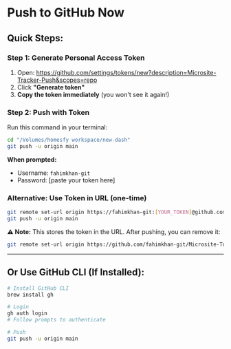 # Push to GitHub Now

## Quick Steps:

### Step 1: Generate Personal Access Token

1. Open: https://github.com/settings/tokens/new?description=Microsite-Tracker-Push&scopes=repo
2. Click **"Generate token"**
3. **Copy the token immediately** (you won't see it again!)

### Step 2: Push with Token

Run this command in your terminal:

```bash
cd "/Volumes/homesfy workspace/new-dash"
git push -u origin main
```

**When prompted:**
- Username: `fahimkhan-git`
- Password: [paste your token here]

### Alternative: Use Token in URL (one-time)

```bash
git remote set-url origin https://fahimkhan-git:[YOUR_TOKEN]@github.com/fahimkhan-git/Microsite-Tracker-Dashboard.git
git push -u origin main
```

**⚠️ Note:** This stores the token in the URL. After pushing, you can remove it:
```bash
git remote set-url origin https://github.com/fahimkhan-git/Microsite-Tracker-Dashboard.git
```

---

## Or Use GitHub CLI (If Installed):

```bash
# Install GitHub CLI
brew install gh

# Login
gh auth login
# Follow prompts to authenticate

# Push
git push -u origin main
```

